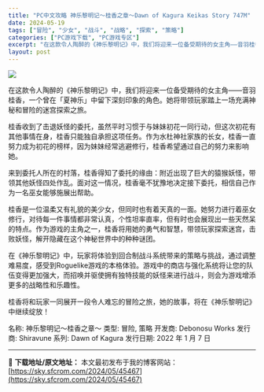 ```yaml
---
title: "PC中文攻略 神乐黎明记～桂香之章～Dawn of Kagura Keikas Story 747M"
date: 2024-05-19
tags: ["冒险", "少女", "战斗", "战略", "探索", "策略"]
categories: ["PC游戏下载", "PC游戏专区"]
excerpt: "在这款令人陶醉的《神乐黎明记》中，我们将迎来一位备受期待的女主角——音羽桂香，一个曾在「夏神乐」中留下深刻印象的角色。她将带领玩家踏上一场充满神秘和冒险的迷宫探索之旅。 桂香收到了击退妖怪的委托，虽然平时习惯于与妹妹初花一同行动，但这次初花有其他事情在身，桂香只能独自承担这项任务。作为水杜神社家族的&hellip;"
layout: post
---
```


<img class="aligncenter" src="https://sky.sfcrom.com/wp-content/uploads/2024/05/20240519164203-9b3c2.jpeg" />

在这款令人陶醉的《神乐黎明记》中，我们将迎来一位备受期待的女主角——音羽桂香，一个曾在「夏神乐」中留下深刻印象的角色。她将带领玩家踏上一场充满神秘和冒险的迷宫探索之旅。

桂香收到了击退妖怪的委托，虽然平时习惯于与妹妹初花一同行动，但这次初花有其他事情在身，桂香只能独自承担这项任务。作为水杜神社家族的长女，桂香一直努力成为初花的榜样，因为妹妹经常逃避修行，桂香希望通过自己的努力来影响她。

来到委托人所在的村落，桂香得知了委托的缘由：附近出现了巨大的猿猴妖怪，带领其他妖怪四处作乱。面对这一情况，桂香毫不犹豫地决定接下委托，相信自己作为一名巫女能够施展出帮助。

桂香是一位温柔又有礼貌的美少女，但同时也有着天真的一面。她努力进行着巫女修行，对待每一件事情都非常认真，个性坦率直率，但有时也会展现出一些天然呆的特点。作为游戏的主角之一，桂香将用她的勇气和智慧，带领玩家探索迷宫，击败妖怪，解开隐藏在这个神秘世界中的种种谜团。

在《神乐黎明记》中，玩家将体验到回合制战斗系统带来的策略与挑战，通过调整难易度，感受到Roguelike游戏的本格体验。游戏中的商店与强化系统将让您的队伍变得更加强大，而招唤并驱使拥有独特技能的妖怪来进行战斗，则会为游戏增添更多的战略性和乐趣性。

桂香将和玩家一同展开一段令人难忘的冒险之旅，她的故事，将在《神乐黎明记》中继续绽放！

名称: 神乐黎明记～桂香之章～
类型: 冒险, 策略
开发商: Debonosu Works
发行商: Shiravune
系列: Dawn of Kagura
发行日期: 2022 年 1 月 7 日

---
📖 **下载地址/原文地址：** 本文最初发布于我的博客网站：[https://sky.sfcrom.com/2024/05/45467](https://sky.sfcrom.com/2024/05/45467)
